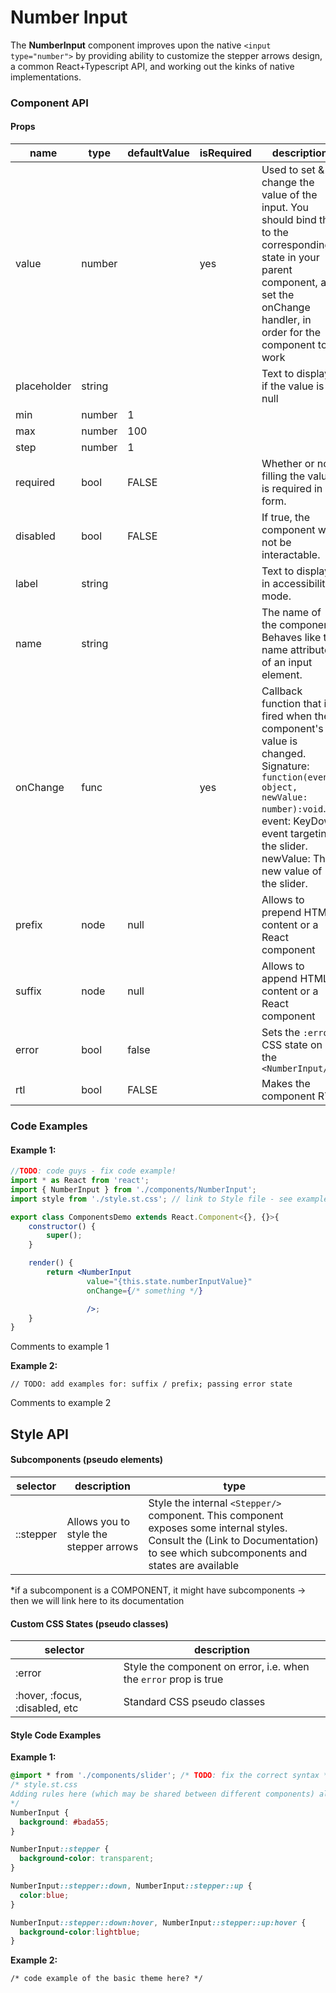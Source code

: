 # Number Input

The **NumberInput** component improves upon the native `<input type="number">` by providing ability to customize the stepper arrows design, a common React+Typescript API, and working out the kinks of native implementations.

### Component API

#### Props

| name        | type   | defaultValue | isRequired | description                              |
| ----------- | ------ | ------------ | ---------- | ---------------------------------------- |
| value       | number |              | yes        | Used to set & change the value of the input. You should bind this to the corresponding state in your parent component, and set the onChange handler, in order for the component to work |
| placeholder | string |              |            | Text to display if the value is null     |
| min         | number | 1            |            |                                          |
| max         | number | 100          |            |                                          |
| step        | number | 1            |            |                                          |
| required    | bool   | FALSE        |            | Whether or not filling the value is required in a form. |
| disabled    | bool   | FALSE        |            | If true, the component will not be interactable. |
| label       | string |              |            | Text to display in accessibility mode.   |
| name        | string |              |            | The name of the component. Behaves like the name attribute of an input element. |
| onChange    | func   |              | yes        | Callback function that is fired when the component's value is changed. Signature: `function(event: object, newValue: number):void`. event: KeyDown event targeting the slider. newValue: The new value of the slider. |
| prefix      | node   | null         |            | Allows to prepend HTML content or a React component |
| suffix      | node   | null         |            | Allows to append HTML content or a React component |
| error       | bool   | false        |            | Sets the `:error` CSS state on the `<NumberInput/>` |
| rtl         | bool   | FALSE        |            | Makes the component RTL                  |

### Code Examples

#### **Example 1:**

```jsx
//TODO: code guys - fix code example!
import * as React from 'react';
import { NumberInput } from './components/NumberInput';
import style from './style.st.css'; // link to Style file - see examples of style files below

export class ComponentsDemo extends React.Component<{}, {}>{
    constructor() {
        super();
    }

    render() {
        return <NumberInput
        		 value="{this.state.numberInputValue}"
                 onChange={/* something */}

                 />;
    }
}
```

Comments to example 1

**Example 2:**

```
// TODO: add examples for: suffix / prefix; passing error state
```

Comments to example 2



## Style API

#### Subcomponents (pseudo elements)

| selector  | description                            | type                                     |
| --------- | -------------------------------------- | ---------------------------------------- |
| ::stepper | Allows you to style the stepper arrows | Style the internal `<Stepper/>` component. This component exposes some internal styles. Consult the (Link to Documentation) to see which subcomponents and states are available |

*if a subcomponent is a COMPONENT, it might have subcomponents -> then we will link here to its documentation

#### Custom CSS States (pseudo classes)

| selector                       | description                              |
| ------------------------------ | ---------------------------------------- |
| :error                         | Style the component on error, i.e. when the `error` prop is true |
| :hover, :focus, :disabled, etc | Standard CSS pseudo classes              |

#### Style Code Examples

**Example 1:**

```css
@import * from './components/slider'; /* TODO: fix the correct syntax */
/* style.st.css
Adding rules here (which may be shared between different components) allows us to 	    override specific parts; or even change the whole theme
*/
NumberInput {
  background: #bada55;
}

NumberInput::stepper {
  background-color: transparent;
}

NumberInput::stepper::down, NumberInput::stepper::up {
  color:blue;
}

NumberInput::stepper::down:hover, NumberInput::stepper::up:hover {
  background-color:lightblue;
}
```

**Example 2:**

```
/* code example of the basic theme here? */
```
